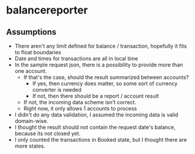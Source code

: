 # balancereporter

## Assumptions
- There aren't any limit defined for balance / transaction, hopefully it fits to float boundaries
- Date and times for transactions are all in local time
- In the sample request json, there is a possibility to provide more than one account.
  - If that's the case, should the result summarized between accounts?
    - If yes, then currency does matter, so some sort of currency converter is needed
    - If not, then there should be a report / account result
  - If not, the incoming data scheme isn't correct.
  - Right now, it only allows 1 accounts to process
- I didn't do any data validation, I assumed the incoming data is valid domain-wise.
- I thought the result should not contain the request date's balance, because its not closed yet.
- I only counted the transactions in Booked state, but I thought there are more states.
